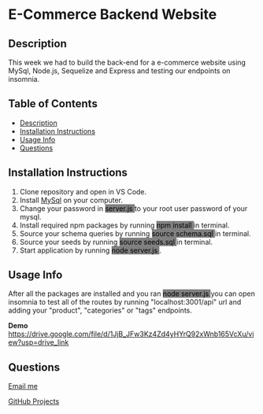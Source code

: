 # E-Commerce Backend Website

  ## Description 
  This week we had to build the back-end for a e-commerce website using MySql, Node.js, Sequelize and Express and testing our endpoints on insomnia.

  ## Table of Contents
  * [Description](#description)
  * [Installation Instructions](#installation-instructions)
  * [Usage Info](#usage-info)
  * [Questions](#questions)


  ## Installation Instructions
  1. Clone repository and open in VS Code.
  2. Install [MySql](https://dev.mysql.com/doc/mysql-installation-excerpt/5.7/en/) on your computer.
  3. Change your password in <mark style="background-color:grey"> server.js  </mark>  to your root user password of your mysql.
  4. Install required npm packages by running <mark style="background-color:grey"> npm install  </mark> in terminal.
  5. Source your schema queries by running <mark style="background-color:grey"> source schema.sql  </mark> in terminal.
  6. Source your seeds by running <mark style="background-color:grey"> source seeds.sql  </mark> in terminal.
  7. Start application by running <mark style="background-color:grey"> node server.js  </mark> .


  ## Usage Info
  After all the packages are installed and you ran <mark style="background-color:grey"> node server.js  </mark>  you can open insomnia to test all of the routes by running "localhost:3001/api" url and adding your "product", "categories" or "tags" endpoints.

  **Demo** 
https://drive.google.com/file/d/1JjB_JFw3Kz4Zd4yHYrQ92xWnb165VcXu/view?usp=drive_link


  ## Questions
 [Email me](mailto:efrenleal19@gmail.com)

 [GitHub Projects](https://www.github.com/Efren96)